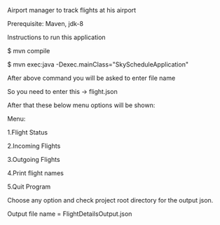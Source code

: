 Airport manager to track flights at his airport

Prerequisite:
Maven, 
jdk-8

Instructions to run this application

$ mvn compile

$ mvn exec:java -Dexec.mainClass="SkyScheduleApplication"

After above command you will be asked to enter file name

So you need to enter this -> flight.json

After that these below menu options will be shown:

Menu:

1.Flight Status

2.Incoming Flights

3.Outgoing Flights

4.Print flight names

5.Quit Program

Choose any option and check project root directory for the output json.

Output file name = FlightDetailsOutput.json
